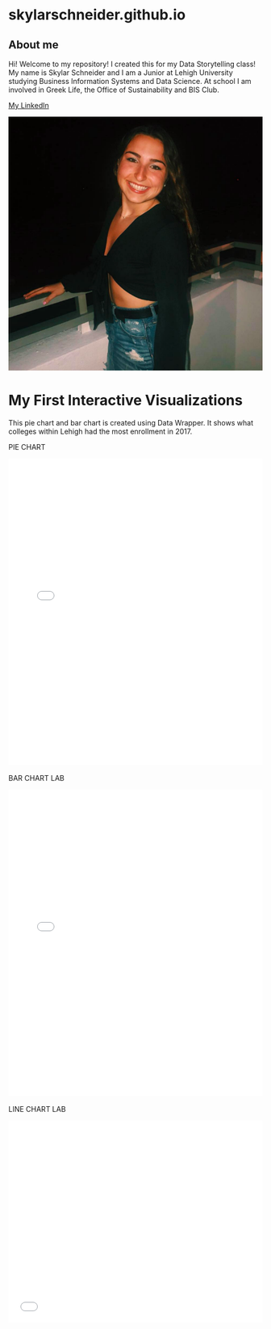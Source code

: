 # skylarschneider.github.io
## About me

Hi! Welcome to my repository! I created this for my Data Storytelling class! My name is Skylar Schneider and I am a Junior at Lehigh University studying Business Information Systems and Data Science. At school I am involved in Greek Life, the Office of Sustainability and BIS Club. 

[My LinkedIn](https://www.linkedin.com/in/skylarschneider98/) 


![image](https://github.com/skylarschneider/skylarschneider.github.io/blob/master/Screen%20Shot%202019-01-31%20at%209.56.54%20AM.png?raw=true)


# My First Interactive Visualizations
This pie chart and bar chart is created using Data Wrapper. It shows what colleges within Lehigh had the most enrollment in 2017.

PIE CHART
<iframe title="Chart: 2017 Lehigh University Undergraduate Enrollment" aria-describedby="The pie chart shows the percentages of undergraduate enrollment in the six colleges at Lehigh University in 2017. College of Arts and Sciences had the largest enrollment among all." id="datawrapper-chart-2L46E" src="//datawrapper.dwcdn.net/2L46E/1/" scrolling="no" frameborder="0" style="width: 0; min-width: 100% !important;" height="608"></iframe><script type="text/javascript">!function(){"use strict";window.addEventListener("message",function(a){if(void 0!==a.data["datawrapper-height"])for(var t in a.data["datawrapper-height"]){var e=document.getElementById("datawrapper-chart-"+t);e&&(e.style.height=a.data["datawrapper-height"][t]+"px")}})}();</script>


BAR CHART LAB
<iframe title="Chart: 2017 Lehigh University Undergraduate Enrollment" aria-describedby="The pie chart shows the percentages of undergraduate enrollment in the six colleges at Lehigh University in 2017. College of Arts and Sciences had the largest enrollment among all." id="datawrapper-chart-2L46E" src="//datawrapper.dwcdn.net/2L46E/1/" scrolling="no" frameborder="0" style="width: 0; min-width: 100% !important;" height="608"></iframe><script type="text/javascript">!function(){"use strict";window.addEventListener("message",function(a){if(void 0!==a.data["datawrapper-height"])for(var t in a.data["datawrapper-height"]){var e=document.getElementById("datawrapper-chart-"+t);e&&(e.style.height=a.data["datawrapper-height"][t]+"px")}})}();</script>

LINE CHART LAB
<iframe title="Chart: College Enrollment at Lehigh University 2007-2017" aria-describedby="The enrollment in the College of Engineering had increased significantly over the past few years. Each data point shows and percentage of students in each college out of all students. " id="datawrapper-chart-I5fml" src="//datawrapper.dwcdn.net/I5fml/1/" scrolling="no" frameborder="0" style="width: 0; min-width: 100% !important;" height="400"></iframe><script type="text/javascript">!function(){"use strict";window.addEventListener("message",function(a){if(void 0!==a.data["datawrapper-height"])for(var t in a.data["datawrapper-height"]){var e=document.getElementById("datawrapper-chart-"+t);e&&(e.style.height=a.data["datawrapper-height"][t]+"px")}})}();</script>
